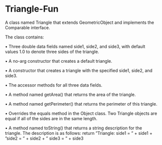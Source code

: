 # Triangle-Fun
A class named Triangle that extends GeometricObject and implements the Comparable interface.


The class contains:

• Three double data fields named side1, side2, and side3, with default values 1.0 to denote three
sides of the triangle.

• A no-arg constructor that creates a default triangle.

• A constructor that creates a triangle with the specified side1, side2, and side3.

• The accessor methods for all three data fields.

• A method named getArea() that returns the area of the triangle.

• A method named getPerimeter() that returns the perimeter of this triangle.

• Overrides the equals method in the Object class. Two Triangle objects are equal if all of the sides
are in the same length.

• A method named toString() that returns a string description for the triangle. The description
is as follows:
return ”Triangle: side1 = ” + side1 + ”side2 = ” + side2 + ” side3 = ” + side3

